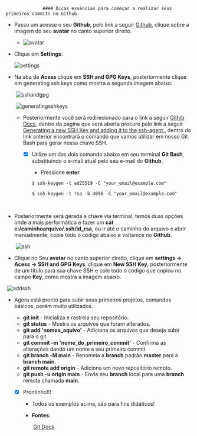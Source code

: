                   #### Dicas essências para começar a realizar seus primeiros commits no Github.



- Passo um acesse o seu **Github**, pelo link a seguir [Github](https://github.com/), clique sobre a imagem do seu **avatar** no canto superior direito. 				
  - ![avatar](https://user-images.githubusercontent.com/67602627/156264435-35a43118-c83c-4482-b2f9-8602c2d094b5.png)


- Clique em **Settings**:

    
     ![settings](https://user-images.githubusercontent.com/67602627/156264635-e023d8ea-9777-41ec-aa6d-debc93cc269f.png)


- Na aba de **Acess** clique em **SSH and GPG Keys**, posteriormente clique em generating ssh keys como mostra a segunda imagem abaixo:

  ​													![sshandgpg](https://user-images.githubusercontent.com/67602627/156264872-d756b389-257c-4adf-8d0e-82ab74981945.png)

  

  ​									![generatingsshkeys](https://user-images.githubusercontent.com/67602627/156265191-351f7c24-af5e-43bf-8f39-c2c89ba5a7c7.png)							

  

  - Posteriormente você será redirecionado para o link a seguir [Githib Docs](https://docs.github.com/en/authentication/connecting-to-github-with-ssh), dentro da página que será aberta procure pelo link a seguir [Generating a new SSH Key and adding it to the ssh-agent ](https://docs.github.com/en/authentication/connecting-to-github-with-ssh), dentro do link anterior encontrará o comando que vamos utilizar em nosso Git Bash para gerar nossa chave SSH.	

    - [x] Utilize um dos dois comando abaixo em seu terminal **Git Bash**, substituindo o e-mail atual pelo seu e-mail do **Github**.

      - Pressione **enter** 

      ```shell
      $ ssh-keygen -t ed25519 -C "your_email@example.com"				
      ```

      ```shell
      $ ssh-keygen -t rsa -b 4096 -C "your_email@example.com"
      ```

​			

- Posteriormente será gerada a chave via terminal, temos duas opções onde a mais performática é fazer um **cat c:/caminhoarquivo/.ssh/id_rsa**,  ou ir até o caminho do arquivo e abrir manualmente, copie todo o código abaixo e voltamos no **Github**.

  ​							![ssh](https://user-images.githubusercontent.com/67602627/156265561-0819de12-1fe1-415f-9204-3ac67b9a85f3.png)			



- Clique no Seu **avatar** no canto superior direito,  clique em **settings ->** **Acess**  **->** **SSH and GPG Keys**, clique em **New SSH Key**, posteriormente de um título para sua chave SSH  e cole todo o código que copiou no campo **Key**, como mostra a imagem abaixo.

​						![addssh](https://user-images.githubusercontent.com/67602627/156265687-cec5ca7e-5bbf-41aa-9ab9-8a043aee7906.png)



- Agora está pronto para subir seus primeiros projetos, comandos básicos, porém muito utilizados.

  - **git init** - Inicializa e rastreia seu repositório.
  - **git status** - Mostra os arquivos que foram alterados.
  - **git add 'nomea_aquivo'** - Adiciona os arquivos que deseja subir para o git.
  - **git commit -m 'nome_do_primeiro_commit'** - Confirma as alterações dando um nome a seu primeiro commit.
  - **git branch -M main** - Renomeia a **branch** padrão **master** para a **branch main**.
  - **git remote add origin** - Adiciona um novo repositório remoto.
  - **git push -u origin main** - Envia seu **branch** local para uma **branch** remota chamada **main**.

  

  - [x] Prontinho!!!

    - Todos os exemplos acima, são para fins didáticos!

    - **Fontes**:

      ​	[Git Docs](https://docs.github.com/pt)

      

  ​		

  

  ​				

  

  ​	

